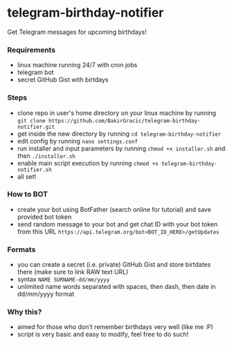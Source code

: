 # telegram-birthday-notifier

Get Telegram messages for upcoming birthdays!

### Requirements
- linux machine running 24/7 with cron jobs
- telegram bot
- secret GitHub Gist with birtdays

### Steps
- clone repo in user's home directory on your linux machine by running `git clone https://github.com/BakirGracic/telegram-birthday-notifier.git`
- get inside the new directory by running `cd telegram-birthday-notifier`
- edit config by running `nano settings.conf`
- run installer and input parameters by running `chmod +x installer.sh` and then `./installer.sh`
- enable main script execution by running `chmod +x telegram-birthday-notifier.sh`
- all set!

### How to BOT
- create your bot using BotFather (search online for tutorial) and save provided bot token
- send random message to your bot and get chat ID with your bot token from this URL `https://api.telegram.org/bot<BOT_ID_HERE>/getUpdates`

### Formats
- you can create a secret (i.e. private) GitHub Gist and store birtdates there (make sure to link RAW text URL)
- syntax `NAME SURNAME-dd/mm/yyyy`
- unlimited name words separated with spaces, then dash, then date in dd/mm/yyyy format

### Why this?
- aimed for those who don't remember birthdays very well (like me :P)
- script is very basic and easy to modify, feel free to do such!
